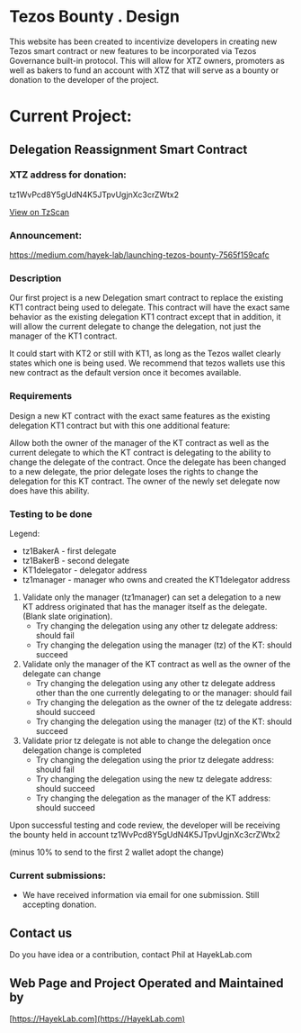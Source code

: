 # Tezos Bounty . Design

This website has been created to incentivize developers in creating new Tezos smart contract or new features to be incorporated via Tezos Governance built-in protocol. This will allow for XTZ owners, promoters as well as bakers to fund an account with XTZ that will serve as a bounty or donation to the developer of the project.

# Current Project:

## Delegation Reassignment Smart Contract

### XTZ address for donation: 
tz1WvPcd8Y5gUdN4K5JTpvUgjnXc3crZWtx2

[View on TzScan](https://tzscan.io/tz1WvPcd8Y5gUdN4K5JTpvUgjnXc3crZWtx2)

### Announcement:
https://medium.com/hayek-lab/launching-tezos-bounty-7565f159cafc

### Description

Our first project is a new Delegation smart contract to replace the existing KT1 contract being used to delegate.
This contract will have the exact same behavior as the existing delegation KT1 contract except that in addition, it will allow the current delegate to change the delegation, not just the manager of the KT1 contract.

It could start with KT2 or still with KT1, as long as the Tezos wallet clearly states which one is being used. We recommend that tezos wallets use this new contract as the default version once it becomes available.

### Requirements

Design a new KT contract with the exact same features as the existing delegation KT1 contract but with this one additional feature:

Allow both the owner of the manager of the KT contract as well as the current delegate to which the KT contract is delegating to the ability to change the delegate of the contract.
Once the delegate has been changed to a new delegate, the prior delegate loses the rights to change the delegation for this KT contract. The owner of the newly set delegate now does have this ability. 

### Testing to be done
Legend:  
* tz1BakerA  - first delegate
* tz1BakerB  - second delegate
* KT1delegator - delegator address
* tz1manager - manager who owns and created the KT1delegator address

1. Validate only the manager (tz1manager) can set a delegation to a new KT address originated that has the manager itself as the delegate. (Blank slate origination).
   * Try changing the delegation using any other tz delegate address: should fail
   * Try changing the delegation using the manager (tz) of the KT: should succeed
2. Validate only the manager of the KT contract as well as the owner of the delegate can change
   * Try changing the delegation using any other tz delegate address other than the one currently delegating to or the manager: should fail
   * Try changing the delegation as the owner of the tz delegate address: should succeed
   * Try changing the delegation using the manager (tz) of the KT: should succeed
3. Validate prior tz delegate is not able to change the delegation once delegation change is completed
   * Try changing the delegation using the prior tz delegate address: should fail
   * Try changing the delegation using the new tz delegate address: should succeed
   * Try changing the delegation as the manager of the KT address: should succeed

Upon successful testing and code review, the developer will be receiving the bounty held in account 
tz1WvPcd8Y5gUdN4K5JTpvUgjnXc3crZWtx2

(minus 10% to send to the first 2 wallet adopt the change)


### Current submissions:
* We have received information via email for one submission. Still accepting donation.

## Contact us
Do you have idea or a contribution, contact Phil at HayekLab.com 

## Web Page and Project Operated and Maintained by
[https://HayekLab.com](https://HayekLab.com)

